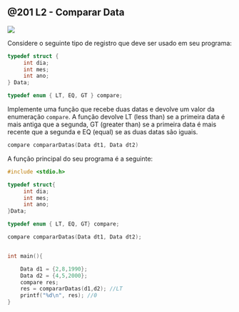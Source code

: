 ## @201 L2 - Comparar Data

![](https://raw.githubusercontent.com/qxcodefup/arcade/master/base/201/cover.jpg)

Considere o seguinte tipo de registro que deve ser usado em seu programa:

```C
typedef struct {
     int dia;
     int mes;
     int ano;
} Data;

typedef enum { LT, EQ, GT } compare;

```


Implemente uma função que recebe duas datas e devolve um valor da enumeração `compare`. A função devolve LT (less than) se a primeira data é mais antiga que a segunda, GT (greater than) se a primeira data é mais recente que a segunda e EQ (equal) se as duas datas são iguais.

```C
compare compararDatas(Data dt1, Data dt2)
```


A função principal do seu programa é a seguinte:

```C
#include <stdio.h>

typedef struct{
     int dia;
     int mes;
     int ano;
}Data;

typedef enum { LT, EQ, GT} compare;

compare compararDatas(Data dt1, Data dt2);


int main(){

	Data d1 = {2,8,1990};
	Data d2 = {4,5,2000};
	compare res;
	res = compararDatas(d1,d2); //LT
	printf("%d\n", res); //0	
}
```


